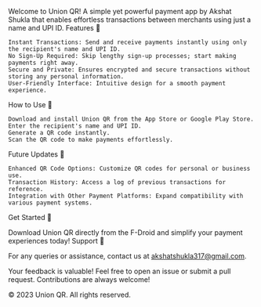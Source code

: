Welcome to Union QR! A simple yet powerful payment app by Akshat Shukla that enables effortless transactions between merchants using just a name and UPI ID.
Features 🌟

    Instant Transactions: Send and receive payments instantly using only the recipient's name and UPI ID.
    No Sign-Up Required: Skip lengthy sign-up processes; start making payments right away.
    Secure and Private: Ensures encrypted and secure transactions without storing any personal information.
    User-Friendly Interface: Intuitive design for a smooth payment experience.

How to Use 🤔

    Download and install Union QR from the App Store or Google Play Store.
    Enter the recipient's name and UPI ID.
    Generate a QR code instantly.
    Scan the QR code to make payments effortlessly.

Future Updates 🔮

    Enhanced QR Code Options: Customize QR codes for personal or business use.
    Transaction History: Access a log of previous transactions for reference.
    Integration with Other Payment Platforms: Expand compatibility with various payment systems.

Get Started 🚀

Download Union QR directly from the F-Droid and simplify your payment experiences today!
Support 📧

For any queries or assistance, contact us at akshatshukla317@gmail.com.

Your feedback is valuable! Feel free to open an issue or submit a pull request. Contributions are always welcome!

© 2023 Union QR. All rights reserved.
